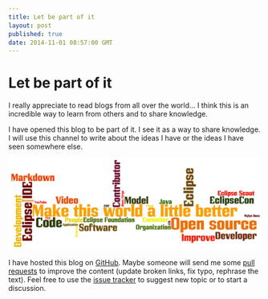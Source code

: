 ```yaml
---
title: Let be part of it
layout: post
published: true
date: 2014-11-01 08:57:00 GMT
---
```


Let be part of it
=================

I really appreciate to read blogs from all over the world...
I think this is an incredible way to learn from others and to share knowledge.

I have opened this blog to be part of it.
I see it as a way to share knowledge.
I will use this channel to write about the ideas I have or the ideas I have seen somewhere else.

[<img class="center" src="/images/2014-11-01_words.png" width="600" heigth="218" />](/images/2014-11-01_words.png)

I have hosted this blog on [GitHub](https://github.com/jmini/jmini.github.io). 
Maybe someone will send me some [pull requests](https://github.com/jmini/jmini.github.io/pulls) to improve the content (update broken links, fix typo, rephrase the text).
Feel free to use the [issue tracker](https://github.com/jmini/jmini.github.io/issues) to suggest new topic or to start a discussion.